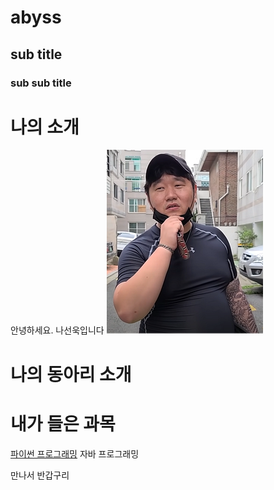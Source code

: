 # abyss
## sub title
### sub sub title

# 나의 소개 

안녕하세요. 나선욱입니다
<img src="1.jpg" /> <br>
# 나의 동아리 소개


# 내가 들은 과목

[파이썬 프로그래밍](https://www.python.org)
자바 프로그래밍

만나서 반갑구리
